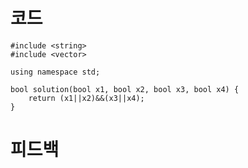 # 코드

    #include <string>
    #include <vector>

    using namespace std;

    bool solution(bool x1, bool x2, bool x3, bool x4) {    
        return (x1||x2)&&(x3||x4);
    }

# 피드백